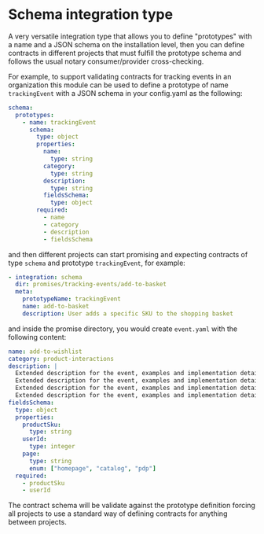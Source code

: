 # Schema integration type
A very versatile integration type that allows you to define "prototypes" with a name and a JSON
schema on the installation level, then you can define contracts in different projects that must
fulfill the prototype schema and follows the usual notary consumer/provider cross-checking.

For example, to support validating contracts for tracking events in an organization this module can 
be used to define a prototype of name `trackingEvent` with a JSON schema in your config.yaml
as the following:
```yaml
schema:
  prototypes:
    - name: trackingEvent
      schema:
        type: object
        properties:
          name:
            type: string
          category:
            type: string
          description:
            type: string
          fieldsSchema:
            type: object
        required:
          - name
          - category
          - description
          - fieldsSchema
```

and then different projects can start promising and expecting contracts of type `schema` and prototype
`trackingEvent`, for example:
```yaml
- integration: schema
  dir: promises/tracking-events/add-to-basket
  meta:
    prototypeName: trackingEvent
    name: add-to-basket
    description: User adds a specific SKU to the shopping basket
```

and inside the promise directory, you would create `event.yaml` with the following content:
```yaml
name: add-to-wishlist
category: product-interactions
description: |
  Extended description for the event, examples and implementation details.
  Extended description for the event, examples and implementation details.
  Extended description for the event, examples and implementation details.
  Extended description for the event, examples and implementation details.
fieldsSchema:
  type: object
  properties:
    productSku:
      type: string
    userId:
      type: integer
    page:
      type: string
      enum: ["homepage", "catalog", "pdp"]
  required:
    - productSku
    - userId
```

The contract schema will be validate against the prototype definition forcing all projects to use 
a standard way of defining contracts for anything between projects.